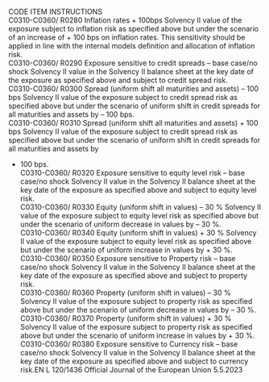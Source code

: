  
CODE  ITEM  INSTRUCTIONS  
C0310-C0360/ 
R0280  Inflation rates + 100bps  Solvency II value of the exposure subject to inflation risk as specified above but under 
the scenario of an increase of + 100 bps on inflation rates. 
This sensitivity should be applied in line with the internal models definition and 
allocation of inflation risk.  
C0310-C0360/ 
R0290  Exposure sensitive to 
credit spreads – base 
case/no shock  Solvency II value in the Solvency II balance sheet at the key date of the exposure as 
specified above and subject to credit spread risk.  
C0310-C0360/ 
R0300  Spread (uniform shift all 
maturities and assets) 
– 100 bps  Solvency II value of the exposure subject to credit spread risk as specified above but 
under the scenario of uniform shift in credit spreads for all maturities and assets by – 
100 bps.  
C0310-C0360/ 
R0310  Spread (uniform shift all 
maturities and 
assets) + 100 bps  Solvency II value of the exposure subject to credit spread risk as specified above but 
under the scenario of uniform shift in credit spreads for all maturities and assets by 
+ 100 bps.  
C0310-C0360/ 
R0320  Exposure sensitive to 
equity level risk – base 
case/no shock  Solvency II value in the Solvency II balance sheet at the key date of the exposure as 
specified above and subject to equity level risk.  
C0310-C0360/ 
R0330  Equity (uniform shift in 
values) – 30 %  Solvency II value of the exposure subject to equity level risk as specified above but 
under the scenario of uniform decrease in values by – 30 %.  
C0310-C0360/ 
R0340  Equity (uniform shift in 
values) + 30 %  Solvency II value of the exposure subject to equity level risk as specified above but 
under the scenario of uniform increase in values by + 30 %.  
C0310-C0360/ 
R0350  Exposure sensitive to 
Property risk – base 
case/no shock  Solvency II value in the Solvency II balance sheet at the key date of the exposure as 
specified above and subject to property risk.  
C0310-C0360/ 
R0360  Property (uniform shift 
in values) – 30 %  Solvency II value of the exposure subject to property risk as specified above but under 
the scenario of uniform decrease in values by – 30 %.  
C0310-C0360/ 
R0370  Property (uniform shift 
in values) + 30 %  Solvency II value of the exposure subject to property risk as specified above but under 
the scenario of uniform increase in values by + 30 %.  
C0310-C0360/ 
R0380  Exposure sensitive to 
Currency risk – base 
case/no shock  Solvency II value in the Solvency II balance sheet at the key date of the exposure as 
specified above and subject to currency risk.EN  L 120/1436 Official Journal of the European Union 5.5.2023